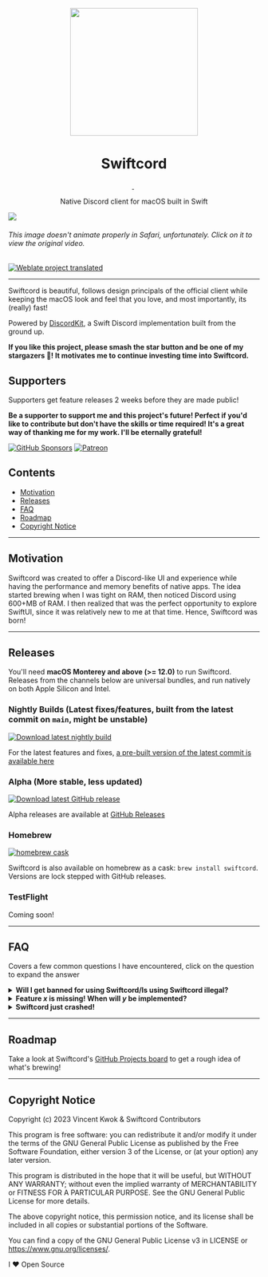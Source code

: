 <p align=center><image src="https://raw.githubusercontent.com/SwiftcordApp/.github/main/res/swiftcord_new_icon.png" height="256" /></p>

<h1 align="center">Swiftcord</h1>

<p align="center">
  <a aria-label="Join the community on Discord" href="https://discord.gg/he7n6MGDXS" target="_blank">
    <img alt="" src="https://img.shields.io/discord/964741354112577557?style=for-the-badge&labelColor=black&label=Discord">
  </a>

  <!-- Self-hosted tokei_rs instance, only works for repos in the SwiftcordApp org -->
  <img alt="" src="http://vinkwok.mywire.org/tokei/github/SwiftcordApp/Swiftcord?style=for-the-badge&category=code">
  
  <a aria-label="Download" href="https://github.com/SwiftcordApp/Swiftcord/releases/latest">
    <img alt="" src="https://img.shields.io/github/v/release/cryptoAlgorithm/Swiftcord?style=for-the-badge&labelColor=black&color=eb563c&label=Download">
  </a>
</p>

<p align="center">Native Discord client for macOS built in Swift</p>

[![](https://github.com/SwiftcordApp/.github/blob/main/res/hero.webp?raw=true)](https://github.com/SwiftcordApp/.github/blob/main/res/swiftcord-promo.mov?raw=true)
###### This image doesn't animate properly in Safari, unfortunately. Click on it to view the original video.

[![Weblate project translated](https://img.shields.io/weblate/progress/swiftcord?style=for-the-badge)](https://hosted.weblate.org/projects/swiftcord/swiftcord/)

---

Swiftcord is beautiful, follows design principals of the official client while keeping the macOS look and feel that you love, and most importantly, its (really) fast!

Powered by [DiscordKit](https://github.com/SwiftcordApp/DiscordKit), a Swift Discord implementation built
from the ground up.

**If you like this project, please smash the star button and be one of my stargazers 🌟! It motivates
me to continue investing time into Swiftcord.**

## Supporters
Supporters get feature releases 2 weeks before they are made public! 

**Be a supporter to support me and this project's future! Perfect if you'd like to contribute but don't 
have the skills or time required! It's a great way of thanking me for my work. I'll be eternally grateful!**

[![GitHub Sponsors](https://img.shields.io/github/sponsors/cryptoAlgorithm?label=Sponsor%20Me!&logo=buymeacoffee&style=for-the-badge)](https://github.com/sponsors/cryptoAlgorithm)
[![Patreon](https://img.shields.io/endpoint.svg?url=https%3A%2F%2Fshieldsio-patreon.vercel.app%2Fapi%3Fusername%3Dcryptoalgo%26type%3Dpatrons&style=for-the-badge)](https://www.patreon.com/cryptoAlgo)

<!--<table>
  <tr>
    <td>
      <img src="" width=100 height=100/>
    </td>
    <td>
      <strong></strong>
      <br>
      <a href=""></a>
      <br><br>
      <i></i>
    </td>
  </tr>
</table>-->

<!--### Amazing Supporter 🤯-->
<!--<table>
  <tr>
    <td>
      <img src="" width=36 height=36/>
    </td>
    <td>
      <code><strong></strong></code> - First amazing supporter!
    </td>
  </tr>
</table>-->

<!--### Extremely Cool Supporter 🧊-->

## Contents
* [Motivation](#motivation)
* [Releases](#releases)
* [FAQ](#faq)
* [Roadmap](#roadmap)
* [Copyright Notice](#copyright-notice)

---

## Motivation

Swiftcord was created to offer a Discord-like UI and experience while
having the performance and memory benefits of native apps. The idea started
brewing when I was tight on RAM, then noticed Discord using 600+MB of RAM.
I then realized that was the perfect opportunity to explore SwiftUI,
since it was relatively new to me at that time. Hence, Swiftcord was born!

---

## Releases

You'll need **macOS Monterey and above (>= 12.0)** to run Swiftcord.
Releases from the channels below are universal bundles, and run natively on
both Apple Silicon and Intel.

### Nightly Builds (Latest fixes/features, built from the latest commit on `main`, might be unstable)
[![Download latest nightly build](https://img.shields.io/github/actions/workflow/status/SwiftcordApp/Swiftcord/build.yaml.svg?style=for-the-badge)](https://nightly.link/SwiftcordApp/Swiftcord/workflows/build.yaml/main/swiftcord-canary.zip)

For the latest features and fixes, [a pre-built version of the latest commit is available here](https://nightly.link/SwiftcordApp/Swiftcord/workflows/main/main/Swiftcord_Canary.zip)

### Alpha (More stable, less updated)
[![Download latest GitHub release](https://img.shields.io/github/v/release/cryptoAlgorithm/Swiftcord?style=for-the-badge)](https://github.com/cryptoAlgorithm/Swiftcord/releases/)

Alpha releases are available at [GitHub Releases](https://github.com/cryptoAlgorithm/Swiftcord/releases/)

### Homebrew
[![homebrew cask](https://img.shields.io/homebrew/cask/v/swiftcord?style=for-the-badge)](https://formulae.brew.sh/cask/swiftcord)

Swiftcord is also available on homebrew as a cask: `brew install swiftcord`. Versions are
lock stepped with GitHub releases.

### TestFlight

Coming soon!

<!-- todo: Add building from source -->

---

## FAQ

Covers a few common questions I have encountered, click on the question
to expand the answer

<details>
  <summary><b>Will I get banned for using Swiftcord/Is using Swiftcord illegal?</b></summary>
    Nobody really knows what Discord's official stance on unofficial clients is. 
    However, hundreds of people and I have been using Swiftcord for quite a while, 
    and nobody has been banned to date.
  <i>
    I do not take any responsibility for account bans due to the use of Swiftcord,
    whether direct or indirect, although there's a very low possibility of that occurring. 
    I recommend trying Swiftcord with an alt if possible.
  </i>
</details>
<details>
  <summary><b>Feature <i>x</i> is missing! When will <i>y</i> be implemented?</b></summary>
  Swiftcord currently is in the alpha stage, and hasn't achieved feature
  parity with the official Discord client yet (it's quite far behind). 
  Many features are planned, but I do not currently have a timeline for them. 
  Development is progressing at a fast pace, but sometimes bugs may take an unexpectedly long time to fix.
  I appreciate contributions, bug reports, and suggestions :)
</details>
<details>
  <summary><b>Swiftcord just crashed!</b></summary>
  Although I'm aiming for 0 crashes (which is made easier by Swift),
  sometimes the unexpected happens xD. If you experience a crash, please
  open an issue with appropriate information like the line the error
  occurs on, relevant logs, and what you were doing that might have caused
  the crash. If you can solve the bug causing the crash, that's even better!
</details>

---

## Roadmap
Take a look at Swiftcord's [GitHub Projects board](https://github.com/orgs/SwiftcordApp/projects/1)
to get a rough idea of what's brewing!

---

## Copyright Notice

Copyright (c) 2023 Vincent Kwok & Swiftcord Contributors

This program is free software: you can redistribute it and/or modify
it under the terms of the GNU General Public License as published by
the Free Software Foundation, either version 3 of the License, or
(at your option) any later version.

This program is distributed in the hope that it will be useful,
but WITHOUT ANY WARRANTY; without even the implied warranty of
MERCHANTABILITY or FITNESS FOR A PARTICULAR PURPOSE. See the
GNU General Public License for more details.

The above copyright notice, this permission notice, and its license shall be included in all copies or substantial portions of the Software.

You can find a copy of the GNU General Public License v3 in LICENSE or https://www.gnu.org/licenses/.

I ❤️ Open Source
